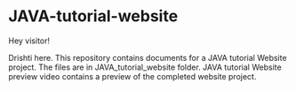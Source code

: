 # JAVA-tutorial-website

Hey visitor!

Drishti here. This repository contains documents for a JAVA tutorial Website project. The files are in JAVA_tutorial_website folder.
JAVA tutorial Website preview video contains a preview of the completed website project.
